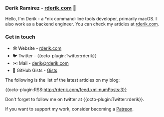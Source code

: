 ### Derik Ramirez - [rderik.com](https://rderik.com) 👋

Hello, I'm Derik - a *nix command-line tools developer, primarily macOS. I also work as a backend engineer. You can check my articles at [rderik.com](https://rderik.com).


### Get in touch
- 🕸 Website - [rderik.com](https://rderik.com)
- 🐦 Twitter - {{octo-plugin:Twitter:rderik}}
- ✉️ Mail - [derik@rderik.com](mailto:derik@rderik.com)
- 🐙 GitHub Gists - [Gists](https://gist.github.com/rderik)

The following is the list of the latest articles on my blog:

{{octo-plugin:RSS:http://rderik.com/feed.xml:numPosts:3}}

Don't forget to follow me on twitter at {{octo-plugin:Twitter:rderik}}.


If you want to support my work, consider becoming a [Patreon](https://www.patreon.com/rderik).
